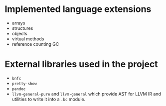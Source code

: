 Implemented language extensions
===============================

+   arrays
+   structures
+   objects
+   virtual methods
+   reference counting GC

External libraries used in the project
======================================

+   `bnfc`
+   `pretty-show`
+   `pandoc`
+   `llvm-general-pure` and `llvm-general` which provide AST for LLVM IR and utilities to write it into a `.bc` module.

